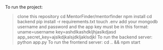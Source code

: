 To run the project:

> clone this repository
> cd MentorFinder/mentorfinder
> npm install
> cd backend
> pip install -r requirements.txt
> touch .env
> add your mongodb username and password and the app key
> must be in this format:
> uname=username
> key=ashdlkashdkljhjaslkdjasd
> app_secret_key=ajslkdjkalsjdkljaklsdjkl
> To run the backend server: python app.py
> To run the frontend server: cd .. && npm start

